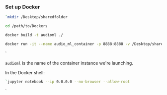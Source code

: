 ### Set up Docker



```bash
`mkdir /Desktop/sharedfolder

cd /path/to/Dockers

docker build -t audioml ./

docker run -it --name audio_ml_container -p 8888:8888 -v /Desktop/sharedfolder:/home/sharedfolder audioml
```
`

`audioml` is the name of the container instance we're launching.


In the Docker shell:

```bash
`jupyter notebook --ip 0.0.0.0 --no-browser --allow-root
```
`







